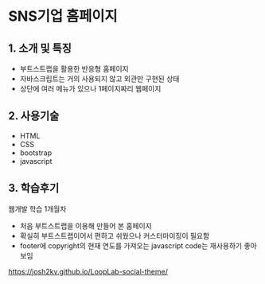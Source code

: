 # SNS기업 홈페이지

## 1. 소개 및 특징
- 부트스트랩을 활용한 반응형 홈페이지
- 자바스크립트는 거의 사용되지 않고 외관만 구현된 상태
- 상단에 여러 메뉴가 있으나 1페이지짜리 웹페이지

## 2. 사용기술
- HTML
- CSS
- bootstrap
- javascript

## 3. 학습후기
웹개발 학습 1개월차
- 처음 부트스트랩을 이용해 만들어 본 홈페이지
- 확실히 부트스트랩이어서 편하고 쉬웠으나 커스터마이징이 필요함
- footer에 copyright의 현재 연도를 가져오는 javascript code는 재사용하기 좋아보임


https://josh2kv.github.io/LoopLab-social-theme/
